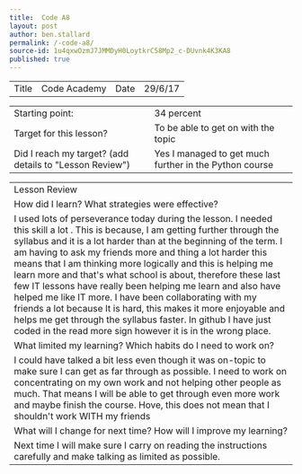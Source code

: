 ```yaml
---
title:  Code A8
layout: post
author: ben.stallard
permalink: /-code-a8/
source-id: 1u4qxwOzmJ7JMMDyH0LoytkrC58Mp2_c-DUvnk4K3KA8
published: true
---
```

<table>
  <tr>
    <td>Title</td>
    <td>Code Academy</td>
    <td>Date</td>
    <td>29/6/17</td>
  </tr>
</table>


<table>
  <tr>
    <td>Starting point:</td>
    <td>34 percent</td>
  </tr>
  <tr>
    <td>Target for this lesson?</td>
    <td>To be  able to get on with the topic</td>
  </tr>
  <tr>
    <td>Did I reach my target? 
(add details to "Lesson Review")</td>
    <td> Yes I managed to get much further in the Python course</td>
  </tr>
</table>


<table>
  <tr>
    <td>Lesson Review</td>
  </tr>
  <tr>
    <td>How did I learn? What strategies were effective? </td>
  </tr>
  <tr>
    <td>I used lots of perseverance today during the lesson. I needed this skill a lot . This is because, I am getting further through the syllabus and it is a lot harder than at the beginning of the term. I am having to ask my friends more and thing a lot harder this means that I am thinking more logically and this is helping me learn more and that's what school is about, therefore these last few IT lessons have really been helping me learn and also have helped me like IT more.
I have been collaborating with my friends a lot because It is hard, this makes it more enjoyable and helps me get through the syllabus faster.
In github I have just coded in the read more sign however it is in the wrong place.
</td>
  </tr>
  <tr>
    <td>What limited my learning? Which habits do I need to work on? </td>
  </tr>
  <tr>
    <td>I could have talked a bit less even though it was on-topic to make sure I can get as far through as possible.
I need to work on concentrating on my own work and not helping other people as much. That means I will be able to get through even more work and maybe finish the course. Hove, this does not mean that I shouldn't work WITH my friends
</td>
  </tr>
  <tr>
    <td>What will I change for next time? How will I improve my learning?</td>
  </tr>
  <tr>
    <td>Next time I will make sure I carry on reading the instructions carefully and make talking as limited as possible.</td>
  </tr>
</table>


